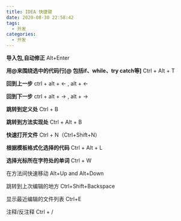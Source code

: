 ```yaml
---
title: IDEA 快捷键
date: 2020-08-30 22:58:42
tags:
  - 开发 
categories: 
  - 开发   
---
```


<p></p>
<!-- more -->

**导入包,自动修正** Alt+Enter 

**用@来围绕选中的代码行[@ 包括if、while、try catch等]**  Ctrl + Alt + T 

**回到上一步**  ctrl + alt + <- , alt + <-

**回到下一步**  ctrl + alt + -> , alt + ->

**跳转到定义处**  Ctrl + B 

**跳转到方法实现处**   Ctrl + Alt + B 

**快速打开文件**  Ctrl + N（Ctrl+Shift+N）

**根据模板格式化选择的代码**   Ctrl + Alt + L 

**选择光标所在字符处的单词**  Ctrl + W 

在方法间快速移动  Alt+Up and Alt+Down

跳转到上次编辑的地方  Ctrl+Shift+Backspace

显示最近编辑的文件列表  Ctrl+E

注释/反注释  Ctrl + / 


